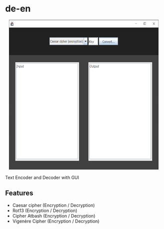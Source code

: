 # de-en
<p align="center">
  <img src="https://github.com/0xb4dc0d3x/de-en/raw/master/de-en.PNG"  alt="screenshot" height="480" width="480"/>
</p>

Text Encoder and Decoder with GUI 

## Features

- Caesar cipher (Encryption / Decryption)
- Rot13 (Encryption / Decryption)
- Cipher Atbash (Encryption / Decryption)
- Vigenère Cipher (Encryption / Decryption)

